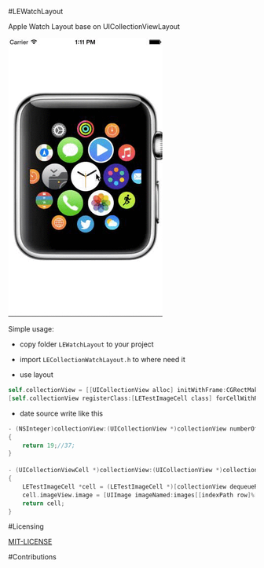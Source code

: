 #LEWatchLayout

Apple Watch Layout base on UICollectionViewLayout

![demo](./demo.gif)

Simple usage:

- copy folder `LEWatchLayout` to your project 

- import `LECollectionWatchLayout.h` to where need it

- use layout

``` objective-c
self.collectionView = [[UICollectionView alloc] initWithFrame:CGRectMake(0.0, 0.0, 320.0, 320.0) collectionViewLayout:[[LECollectionViewWatchLayout alloc] init]];
[self.collectionView registerClass:[LETestImageCell class] forCellWithReuseIdentifier:cellIdentifier];
```

- date source write like this

``` objective-c
- (NSInteger)collectionView:(UICollectionView *)collectionView numberOfItemsInSection:(NSInteger)section
{
    return 19;//37;
}

- (UICollectionViewCell *)collectionView:(UICollectionView *)collectionView cellForItemAtIndexPath:(NSIndexPath *)indexPath
{
    LETestImageCell *cell = (LETestImageCell *)[collectionView dequeueReusableCellWithReuseIdentifier:cellIdentifier forIndexPath:indexPath];
    cell.imageView.image = [UIImage imageNamed:images[[indexPath row]%[images count]]];
    return cell;
}
```

#Licensing

[MIT-LICENSE](http://opensource.org/licenses/MIT)

#Contributions


